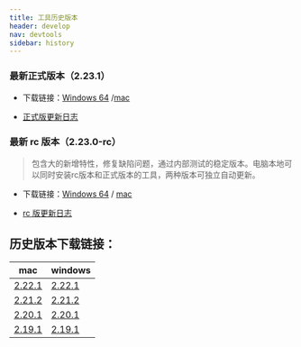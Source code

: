 ```yaml
---
title: 工具历史版本
header: develop
nav: devtools
sidebar: history
---
```



### 最新正式版本（2.23.1） 

* 下载链接：[Windows 64](https://smartprogram.baidu.com/mappconsole/api/devDownload?system=windows&type=online) /[mac](https://smartprogram.baidu.com/mappconsole/api/devDownload?system=mac&type=online)


* [正式版更新日志](https://smartprogram.baidu.com/docs/develop/devtools/uplog_tool_normal/)

### 最新 rc 版本（2.23.0-rc）

> 包含大的新增特性，修复缺陷问题，通过内部测试的稳定版本。电脑本地可以同时安装rc版本和正式版本的工具，两种版本可独立自动更新。

* 下载链接：[Windows 64](https://smartprogram.baidu.com/mappconsole/api/devDownload?system=windows&type=rc) / [mac](https://smartprogram.baidu.com/mappconsole/api/devDownload?system=mac&type=rc)

* [rc 版更新日志](https://smartprogram.baidu.com/docs/develop/devtools/uplog_tool_rc/)


## 历史版本下载链接：

|mac|windows|
|--|--|
|<a href="https://b.bdstatic.com/miniapp/development_tool/c52c6/%E7%99%BE%E5%BA%A6%E5%BC%80%E5%8F%91%E8%80%85%E5%B7%A5%E5%85%B7-2.22.1.dmg">2.22.1</a>|<a href="https://b.bdstatic.com/miniapp/development_tool/c38cb/%E7%99%BE%E5%BA%A6%E5%BC%80%E5%8F%91%E8%80%85%E5%B7%A5%E5%85%B7-2.22.1-x64.exe">2.22.1</a>|
|<a href="https://b.bdstatic.com/miniapp/development_tool/ddba7/%E7%99%BE%E5%BA%A6%E5%BC%80%E5%8F%91%E8%80%85%E5%B7%A5%E5%85%B7-2.21.2.dmg">2.21.2</a>|<a href="https://b.bdstatic.com/miniapp/development_tool/e5183/%E7%99%BE%E5%BA%A6%E5%BC%80%E5%8F%91%E8%80%85%E5%B7%A5%E5%85%B7-2.21.2-x64.exe">2.21.2</a>|
|<a href="https://b.bdstatic.com/miniapp/development_tool/89383/%E7%99%BE%E5%BA%A6%E5%BC%80%E5%8F%91%E8%80%85%E5%B7%A5%E5%85%B7-2.20.1.dmg">2.20.1</a>|<a href="https://b.bdstatic.com/miniapp/development_tool/b3c1f/%E7%99%BE%E5%BA%A6%E5%BC%80%E5%8F%91%E8%80%85%E5%B7%A5%E5%85%B7-2.20.1-x64.exe">2.20.1</a>|
|<a href="https://b.bdstatic.com/miniapp/development_tool/8536e/%E7%99%BE%E5%BA%A6%E5%BC%80%E5%8F%91%E8%80%85%E5%B7%A5%E5%85%B7-2.19.1.dmg">2.19.1</a>|<a href="https://b.bdstatic.com/miniapp/development_tool/b4822/%E7%99%BE%E5%BA%A6%E5%BC%80%E5%8F%91%E8%80%85%E5%B7%A5%E5%85%B7-2.19.1-x64.exe">2.19.1</a>|
